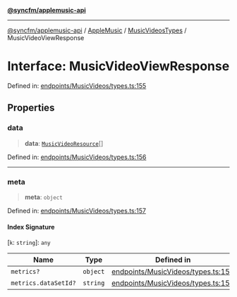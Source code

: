[**@syncfm/applemusic-api**](../../../../../../README.md)

***

[@syncfm/applemusic-api](../../../../../../globals.md) / [AppleMusic](../../../README.md) / [MusicVideosTypes](../README.md) / MusicVideoViewResponse

# Interface: MusicVideoViewResponse

Defined in: [endpoints/MusicVideos/types.ts:155](https://github.com/sync-fm/applemusic-api/blob/9ff258d5e3837a0cb0f9914911c5614d92f344ed/src/endpoints/MusicVideos/types.ts#L155)

## Properties

### data

> **data**: [`MusicVideoResource`](../type-aliases/MusicVideoResource.md)[]

Defined in: [endpoints/MusicVideos/types.ts:156](https://github.com/sync-fm/applemusic-api/blob/9ff258d5e3837a0cb0f9914911c5614d92f344ed/src/endpoints/MusicVideos/types.ts#L156)

***

### meta

> **meta**: `object`

Defined in: [endpoints/MusicVideos/types.ts:157](https://github.com/sync-fm/applemusic-api/blob/9ff258d5e3837a0cb0f9914911c5614d92f344ed/src/endpoints/MusicVideos/types.ts#L157)

#### Index Signature

\[`k`: `string`\]: `any`

| Name | Type | Defined in |
| ------ | ------ | ------ |
| `metrics?` | `object` | [endpoints/MusicVideos/types.ts:158](https://github.com/sync-fm/applemusic-api/blob/9ff258d5e3837a0cb0f9914911c5614d92f344ed/src/endpoints/MusicVideos/types.ts#L158) |
| `metrics.dataSetId?` | `string` | [endpoints/MusicVideos/types.ts:159](https://github.com/sync-fm/applemusic-api/blob/9ff258d5e3837a0cb0f9914911c5614d92f344ed/src/endpoints/MusicVideos/types.ts#L159) |
